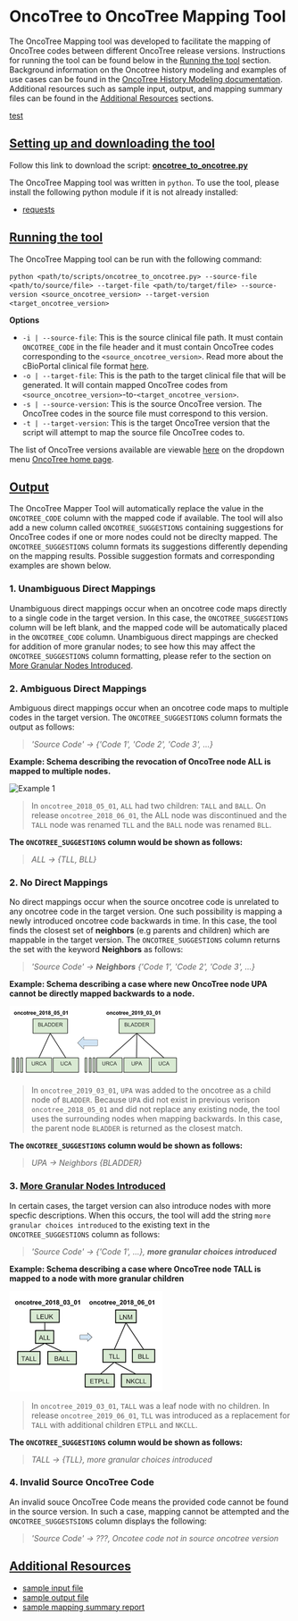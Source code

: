 # OncoTree to OncoTree Mapping Tool

The OncoTree Mapping tool was developed to facilitate the mapping of OncoTree codes between different OncoTree release versions. Instructions for running the tool can be found below in the [Running the tool](#running-the-tool) section. Background information on the Oncotree history modeling and examples of use cases can be found in the [OncoTree History Modeling documentation](/docs/OncoTree-History-Modeling.md). Additional resources such as sample input, output, and mapping summary files can be found in the [Additional Resources](#additional-resources) sections.

[test](#granular-choices)
## [Setting up and downloading the tool](#setting-up-and-downloading-the-tool)

Follow this link to download the script: [**oncotree_to_oncotree.py**](http://oncotree.mskcc.org/downloads/oncotree_to_oncotree.py)

The OncoTree Mapping tool was written in `python`. To use the tool, please install the following python module if it is not already installed:

- [requests](http://docs.python-requests.org/en/v2.7.0/user/install/)

## [Running the tool](#running-the-tool)

The OncoTree Mapping tool can be run with the following command:


```
python <path/to/scripts/oncotree_to_oncotree.py> --source-file <path/to/source/file> --target-file <path/to/target/file> --source-version <source_oncotree_version> --target-version <target_oncotree_version>
```

**Options**
- `-i | --source-file`: This is the source clinical file path. It must contain `ONCOTREE_CODE` in the file header and it must contain OncoTree codes corresponding to the `<source_oncotree_version>`. Read more about the cBioPortal clinical file format [here](https://docs.cbioportal.org/5.1-data-loading/data-loading/file-formats#clinical-data).
- `-o | --target-file`: This is the path to the target clinical file that will be generated. It will contain mapped OncoTree codes from `<source_oncotree_version>`-to-`<target_oncotree_version>`.
- `-s | --source-version`: This is the source OncoTree version. The OncoTree codes in the source file must correspond to this version.
- `-t | --target-version`: This is the target OncoTree version that the script will attempt to map the source file OncoTree codes to.

The list of OncoTree versions available are viewable [here](http://oncotree.mskcc.org/api/versions) on the dropdown menu [OncoTree home page](http://oncotree.mskcc.org/#/home).

## [Output](#output)

 The OncoTree Mapper Tool will automatically replace the value in the `ONCOTREE_CODE` column with the mapped code if available. The tool will also add a new column called `ONCOTREE_SUGGESTIONS` containing suggestions for OncoTree codes if one or more nodes could not be direclty mapped. The `ONCOTREE_SUGGESTIONS` column formats its suggestions differently depending on the mapping results. Possible suggestion formats and corresponding examples are shown below.
 
 ### 1. Unambiguous Direct Mappings
 Unambiguous direct mappings occur when an oncotree code maps directly to a single code in the target version. In this case, the `ONCOTREE_SUGGESTIONS` column will be left blank, and the mapped code will be automatically placed in the `ONCOTREE_CODE` column. Unambiguous direct mappings are checked for addition of more granular nodes; to see how this may affect the `ONCOTREE_SUGGESTIONS` column formatting, please refer to the section on [More Granular Nodes Introduced](#more-granular-nodes-introduced).

### 2. Ambiguous Direct Mappings 
 Ambiguous direct mappings occur when an oncotree code maps to multiple codes in the target version. The `ONCOTREE_SUGGESTIONS` column formats the output as follows:
 
 > _'Source Code' -> {'Code 1', 'Code 2', 'Code 3', ...}_  
 
 **Example: Schema describing the revocation of OncoTree node ALL is mapped to multiple nodes.**

![Example 1](http://oncotree.mskcc.org/images/example_1.png)

> In `oncotree_2018_05_01`, `ALL` had two children: `TALL` and `BALL`. On release `oncotree_2018_06_01`, the ALL node was discontinued and the `TALL` node was renamed `TLL` and the `BALL` node was renamed `BLL`. 

**The `ONCOTREE_SUGGESTIONS` column would be shown as follows:**  
> _ALL -> {TLL, BLL}_
  
### 2. No Direct Mappings   
 No direct mappings occur when the source oncotree code is unrelated to any oncotree code in  the target version. One such possibility is mapping a newly introduced oncotree code backwards in time. In this case, the tool finds the closest set of **neighbors** (e.g parents and children) which are mappable in the target version. The `ONCOTREE_SUGGESTIONS` column returns the set with the keyword **Neighbors** as follows:  
 
 > _'Source Code' -> **Neighbors** {'Code 1', 'Code 2', 'Code 3', ...}_  
 
 **Example: Schema describing a case where new OncoTree node UPA cannot be directly mapped backwards to a node.**

![Example 2](https://raw.githubusercontent.com/averyniceday/oncotree/doc-expansion/docs/images/example_2.png)

> In `oncotree_2019_03_01`, `UPA` was added to the oncotree as a child node of `BLADDER`. Because `UPA` did not exist in previous verison `oncotree_2018_05_01` and did not replace any existing node, the tool uses the surrounding nodes when mapping backwards. In this case, the parent node `BLADDER` is returned as the closest match.

**The `ONCOTREE_SUGGESTIONS` column would be shown as follows:**  
> _UPA -> Neighbors {BLADDER}_

### 3. [More Granular Nodes Introduced](#more-granular-nodes-introduced)
In certain cases, the target version can also introduce nodes with more specfic descriptions. When this occurs, the tool will add the string `more granular choices introduced` to the existing text in the `ONCOTREE_SUGGESTIONS` column as follows:  
  
> _'Source Code' -> {'Code 1', ...}, **more granular choices introduced**_  

 **Example: Schema describing a case where OncoTree node TALL is mapped to a node with more granular children**  
 
![Example 3](https://raw.githubusercontent.com/averyniceday/oncotree/doc-expansion/docs/images/example_3.png)

> In `oncotree_2019_03_01`, `TALL` was a leaf node with no children. In release `oncotree_2019_06_01`, `TLL` was introduced as a replacement for `TALL` with additional children `ETPLL` and `NKCLL`. 

**The `ONCOTREE_SUGGESTIONS` column would be shown as follows:** 
> _TALL -> {TLL}, more granular choices introduced_  

### 4. Invalid Source OncoTree Code  
 An invalid souce OncoTree Code means the provided code cannot be found in the source version. In such a case, mapping cannot be attempted and the `ONCOTREE_SUGGESTSIONS` column displays the following:  
 
 > _'Source Code' -> ???, Oncotee code not in source oncotree version_ 
 
## [Additional Resources](#additional-resources)
- [sample input file](https://raw.githubusercontent.com/averyniceday/oncotree/doc-expansion/docs/data_clinical_sample_test.txt)
- [sample output file](https://raw.githubusercontent.com/averyniceday/oncotree/doc-expansion/docs/data_clinical_sample_test_remapped.txt)
- [sample mapping summary report](https://raw.githubusercontent.com/averyniceday/oncotree/doc-expansion/docs/data_clinical_sample_test_remapped_summary.html)
